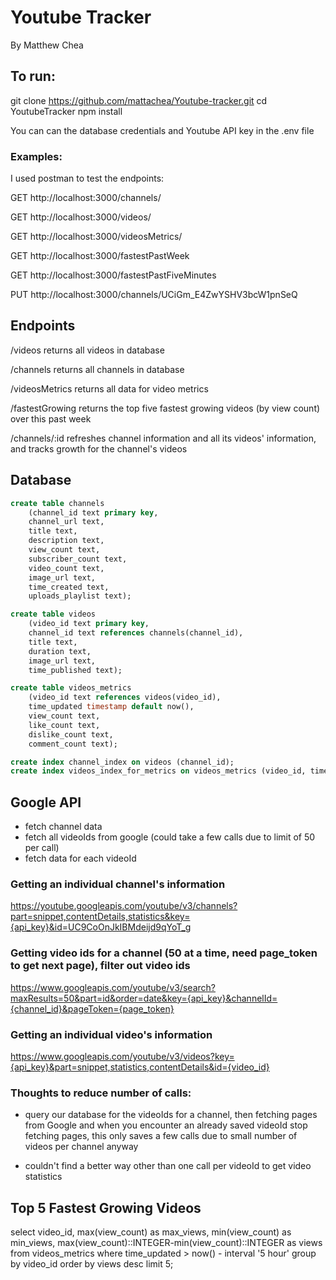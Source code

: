 # Youtube Tracker

By Matthew Chea

## To run:

git clone https://github.com/mattachea/Youtube-tracker.git
cd YoutubeTracker
npm install

You can can the database credentials and Youtube API key in the .env file

### Examples:

I used postman to test the endpoints:

GET http://localhost:3000/channels/

GET http://localhost:3000/videos/

GET http://localhost:3000/videosMetrics/

GET http://localhost:3000/fastestPastWeek

GET http://localhost:3000/fastestPastFiveMinutes

PUT http://localhost:3000/channels/UCiGm_E4ZwYSHV3bcW1pnSeQ

## Endpoints

/videos
returns all videos in database

/channels
returns all channels in database

/videosMetrics
returns all data for video metrics

/fastestGrowing
returns the top five fastest growing videos (by view count) over this past week

/channels/:id
refreshes channel information and all its videos' information, and tracks growth for the channel's videos

## Database

```sql
create table channels
    (channel_id text primary key,
    channel_url text,
    title text,
    description text,
    view_count text,
    subscriber_count text,
    video_count text,
    image_url text,
    time_created text,
    uploads_playlist text);

create table videos
    (video_id text primary key,
    channel_id text references channels(channel_id),
    title text,
    duration text,
    image_url text,
    time_published text);

create table videos_metrics
    (video_id text references videos(video_id),
    time_updated timestamp default now(),
    view_count text,
    like_count text,
    dislike_count text,
    comment_count text);

create index channel_index on videos (channel_id);
create index videos_index_for_metrics on videos_metrics (video_id, time_updated);

```

## Google API

- fetch channel data
- fetch all videoIds from google (could take a few calls due to limit of 50 per call)
- fetch data for each videoId

### Getting an individual channel's information

https://youtube.googleapis.com/youtube/v3/channels?part=snippet,contentDetails,statistics&key={api_key}&id=UC9CoOnJkIBMdeijd9qYoT_g

### Getting video ids for a channel (50 at a time, need page_token to get next page), filter out video ids

https://www.googleapis.com/youtube/v3/search?maxResults=50&part=id&order=date&key={api_key}&channelId={channel_id}&pageToken={page_token}

### Getting an individual video's information

https://www.googleapis.com/youtube/v3/videos?key={api_key}&part=snippet,statistics,contentDetails&id={video_id}

### Thoughts to reduce number of calls:

- query our database for the videoIds for a channel, then fetching pages from Google and when you encounter an already saved videoId stop fetching pages, this only saves a few calls due to small number of videos per channel anyway

- couldn't find a better way other than one call per videoId to get video statistics

## Top 5 Fastest Growing Videos

select video_id, max(view_count) as max_views, min(view_count) as min_views, max(view_count)::INTEGER-min(view_count)::INTEGER as views
from videos_metrics
where time_updated > now() - interval '5 hour'
group by video_id
order by views desc
limit 5;
